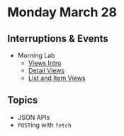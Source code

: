 # Monday March 28


## Interruptions & Events

* Morning Lab
  - [Views Intro](../views/index.html)
  - [Detail Views](../views/detail.html)
  - [List and Item Views](../views/detail.html)

## Topics

- JSON APIs
- `POST`ing with `fetch`
